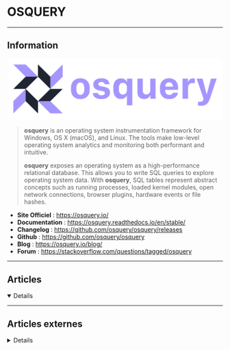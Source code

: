 # OSQUERY
----

## <i class="fa-solid fa-hashtag"></i> Information

![Logo](../../_media/apps/osquery/osquery.webp ':size=250 :no-zoom')


> <i class="fa-solid fa-quote-left"></i> **osquery** is an operating system instrumentation framework for Windows, OS X (macOS), and Linux. The tools make low-level operating system analytics and monitoring both performant and intuitive.
>
> **osquery** exposes an operating system as a high-performance relational database. This allows you to write SQL queries to explore operating system data. With **osquery**, SQL tables represent abstract concepts such as running processes, loaded kernel modules, open network connections, browser plugins, hardware events or file hashes. <i class="fa-solid fa-quote-left fa-rotate-180"></i>


- <i class="fa-solid fa-globe"></i> **Site Officiel** : https://osquery.io/
- <i class="fa-solid fa-book"></i> **Documentation** : https://osquery.readthedocs.io/en/stable/
- <i class="fa-solid fa-file-circle-question"></i> **Changelog** : https://github.com/osquery/osquery/releases
- <i class="fa-brands fa-github"></i> **Github** : https://github.com/osquery/osquery
- <i class="fab fa-blogger-b"></i> **Blog** : https://osquery.io/blog/
- <i class="fas fa-comments"></i> **Forum** : https://stackoverflow.com/questions/tagged/osquery

---

## <i class="fa-regular fa-newspaper"></i> Articles

<details open>

</details>

---

## <i class="fa-solid fa-glasses"></i> Articles externes

<details>

- [How to Install and Use Osquery in Ubuntu](https://linuxhint.com/install_osquery_ubuntu/)
- [How to Install Osquery on Debian 10](https://linuxhint.com/install-osquery-debian-10/)
- [How to Install osquery on Debian 10](https://www.howtoforge.com/how-to-install-osquery-on-debian-10/)
- [How to Monitor your Linux Server using osquery](https://www.howtoforge.com/tutorial/how-to-monitor-your-linux-server-using-osquery/)
- [How to Setup File Integrity Monitoring (FIM) using osquery on Linux](https://www.howtoforge.com/tutorial/how-to-setup-file-integrity-monitoring-fim-using-osquery-on-linux-server/)

</details>